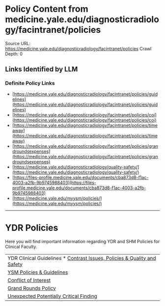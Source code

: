 # Policy Content from medicine.yale.edu/diagnosticradiology/facintranet/policies

Source URL: https://medicine.yale.edu/diagnosticradiology/facintranet/policies
Crawl Depth: 0

## Links Identified by LLM

### Definite Policy Links

- [https://medicine.yale.edu/diagnosticradiology/facintranet/policies/guidelines](https://medicine.yale.edu/diagnosticradiology/facintranet/policies/guidelines)
- [https://medicine.yale.edu/diagnosticradiology/facintranet/policies/coi](https://medicine.yale.edu/diagnosticradiology/facintranet/policies/coi)
- [https://medicine.yale.edu/diagnosticradiology/facintranet/policies/timeaway](https://medicine.yale.edu/diagnosticradiology/facintranet/policies/timeaway)
- [https://medicine.yale.edu/diagnosticradiology/facintranet/policies/grandroundsexpenses](https://medicine.yale.edu/diagnosticradiology/facintranet/policies/grandroundsexpenses)
- [https://medicine.yale.edu/diagnosticradiology/quality-safety/](https://medicine.yale.edu/diagnosticradiology/quality-safety/)
- [https://files-profile.medicine.yale.edu/documents/cba873d8-f1ac-4003-a2fb-9b9745988403](https://files-profile.medicine.yale.edu/documents/cba873d8-f1ac-4003-a2fb-9b9745988403)
- [https://medicine.yale.edu/myysm/policies/](https://medicine.yale.edu/myysm/policies/)

---

# YDR Policies

Here you will find important information regarding YDR and SHM Policies for Clinical Faculty.

|  |
| --- |
| YDR Clinical Guidelines    * [Contrast Issues, Policies & Quality and Safety](/diagnosticradiology/quality-safety/) |
| [YSM Policies & Guidelines](https://medicine.yale.edu/myysm/policies/) |
| [Conflict of Interest](/diagnosticradiology/facintranet/policies/coi/ "Conflict of Interest Main") |
| [Grand Rounds Policy](/diagnosticradiology/facintranet/policies/grandroundsexpenses/) |
| [Unexpected Potentially Critical Finding](https://files-profile.medicine.yale.edu/documents/cba873d8-f1ac-4003-a2fb-9b9745988403 "Unexpected Potentially Critical Finding") |